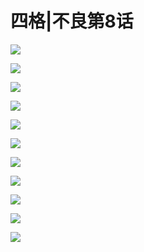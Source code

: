 # 四格|不良第8话


![](/images/不良1-11四格/8/封小副本.jpg)

![](/images/不良1-11四格/8/1.jpg)

![](/images/不良1-11四格/8/2.jpg)

![](/images/不良1-11四格/8/3.jpg)

![](/images/不良1-11四格/8/4.jpg)

![](/images/不良1-11四格/8/5.jpg)

![](/images/不良1-11四格/8/6.jpg)

![](/images/不良1-11四格/8/7.jpg)

![](/images/不良1-11四格/8/8.jpg)

![](/images/不良1-11四格/8/9.jpg)

![](/images/不良1-11四格/8/10.jpg)


